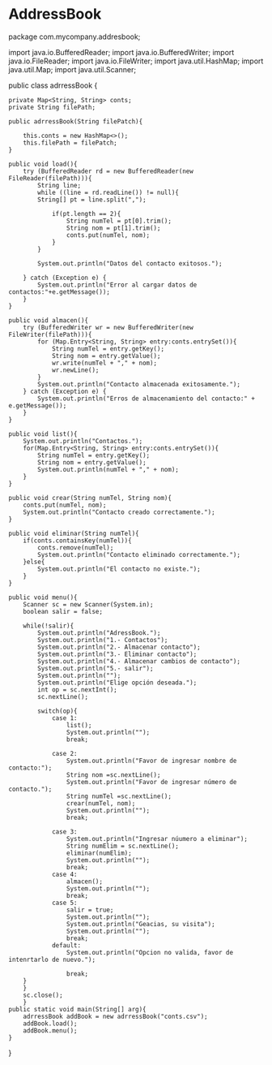 # AddressBook

package com.mycompany.addresbook;

import java.io.BufferedReader;
import java.io.BufferedWriter;
import java.io.FileReader;
import java.io.FileWriter;
import java.util.HashMap;
import java.util.Map;
import java.util.Scanner;

public class adrressBook {
    
    private Map<String, String> conts;
    private String filePath;
    
    public adrressBook(String filePatch){
        
        this.conts = new HashMap<>();
        this.filePath = filePatch;
    }
    
    public void load(){
        try (BufferedReader rd = new BufferedReader(new FileReader(filePath))){
            String line;
            while ((line = rd.readLine()) != null){
            String[] pt = line.split(",");
                
                if(pt.length == 2){
                    String numTel = pt[0].trim();
                    String nom = pt[1].trim();
                    conts.put(numTel, nom);
                }
            }
            
            System.out.println("Datos del contacto exitosos.");
            
        } catch (Exception e) {
            System.out.println("Error al cargar datos de contactos:"+e.getMessage());            
        }
    }
    
    public void almacen(){
        try (BufferedWriter wr = new BufferedWriter(new FileWriter(filePath))){
            for (Map.Entry<String, String> entry:conts.entrySet()){
                String numTel = entry.getKey();
                String nom = entry.getValue();
                wr.write(numTel + "," + nom);
                wr.newLine();
            }
            System.out.println("Contacto almacenada exitosamente.");
        } catch (Exception e) {
            System.out.println("Erros de almacenamiento del contacto:" + e.getMessage());
        }
    }
    
    public void list(){
        System.out.println("Contactos.");
        for(Map.Entry<String, String> entry:conts.entrySet()){
            String numTel = entry.getKey();
            String nom = entry.getValue();
            System.out.println(numTel + "," + nom);
        }
    }
    
    public void crear(String numTel, String nom){
        conts.put(numTel, nom);
        System.out.println("Contacto creado correctamente.");
    }
    
    public void eliminar(String numTel){
        if(conts.containsKey(numTel)){
            conts.remove(numTel);
            System.out.println("Contacto eliminado correctamente.");
        }else{
            System.out.println("El contacto no existe.");
        }
    }
    
    public void menu(){
        Scanner sc = new Scanner(System.in);
        boolean salir = false;
        
        while(!salir){
            System.out.println("AdressBook.");
            System.out.println("1.- Contactos");
            System.out.println("2.- Almacenar contacto");
            System.out.println("3.- Eliminar contacto");
            System.out.println("4.- Almacenar cambios de contacto");
            System.out.println("5.- salir");
            System.out.println("");
            System.out.println("Elige opción deseada.");
            int op = sc.nextInt();
            sc.nextLine();
            
            switch(op){
                case 1:
                    list();
                    System.out.println("");
                    break;
                    
                case 2:
                    System.out.println("Favor de ingresar nombre de contacto:");
                    String nom =sc.nextLine();
                    System.out.println("Favor de ingresar número de contacto.");
                    String numTel =sc.nextLine();
                    crear(numTel, nom);
                    System.out.println("");
                    break;
                    
                case 3:
                    System.out.println("Ingresar núumero a eliminar");
                    String numElim = sc.nextLine();
                    eliminar(numElim);
                    System.out.println("");
                    break;
                case 4:
                    almacen();
                    System.out.println("");
                    break;
                case 5:
                    salir = true;
                    System.out.println("");
                    System.out.println("Geacias, su visita");
                    System.out.println("");
                    break;
                default:
                    System.out.println("Opcion no valida, favor de intenrtarlo de nuevo.");
                    
                    break;
        }
        }
        sc.close();
        }
    public static void main(String[] arg){
        adrressBook addBook = new adrressBook("conts.csv");
        addBook.load();
        addBook.menu();
    }
}
